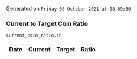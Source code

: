 Generated on `Friday 08-October-2021 at 08:09:50`

### Current to Target Coin Ratio
`current_coin_ratio.sh`

Date|Current|Target|Ratio
---|---|---|---
